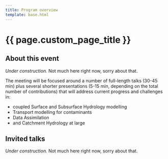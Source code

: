```yaml
---
title: Program overview
template: base.html
---
```


# {{ page.custom_page_title }}


## About this event



<div class="callout callout-success">
<i class="fa fa-paint-roller fa-lg me-2" aria-hidden="true"> Under construction. </i>
Not much here right now, sorry about that.
</div>

The meeting will be focused around a number of full-length talks (30-45 min) plus several shorter presentations (5-15 min, depending on the total number of contributions) that will address current progress and challenges in: 

* coupled Surface and Subsurface Hydrology modelling
* Transport modelling for contaminants
* Data Assimilation 
* and Catchment Hydrology at large



## Invited talks

<i class="fa fa-paint-roller fa-lg me-2" aria-hidden="true"></i>

<div class="callout callout-success">
<i class="fa fa-paint-roller fa-lg me-2" aria-hidden="true"> Under construction. </i>
Not much here right now, sorry about that.
</div>





